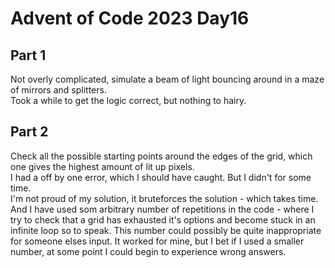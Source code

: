 # Advent of Code 2023 Day16  

## Part 1  

Not overly complicated, simulate a beam of light bouncing around in a maze of mirrors and splitters.  
Took a while to get the logic correct, but nothing to hairy.

## Part 2  

Check all the possible starting points around the edges of the grid, which one gives the highest amount of lit up pixels.  
I had a off by one error, which I should have caught. But I didn't for some time.  
I'm not proud of my solution, it bruteforces the solution - which takes time. And I have used som arbitrary number of repetitions in the code - where I try to check that a grid has exhausted it's options and become stuck in an infinite loop so to speak.  This number could possibly be quite inappropriate for someone elses input. It worked for mine, but I bet if I used a smaller number, at some point I could begin to experience wrong answers.  